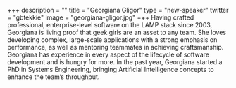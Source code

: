 +++
description = ""
title = "Georgiana Gligor"
type = "new-speaker"
twitter = "gbtekkie"
image = "georgiana-gligor.jpg"
+++
Having crafted professional, enterprise-level software on the LAMP stack since 2003,
Georgiana is living proof that geek girls are an asset to any team. She loves developing
complex, large-scale applications with a strong emphasis on performance, as well as
mentoring teammates in achieving craftsmanship. Georgiana has experience in every aspect
of the lifecycle of software development and is hungry for more. In the past year,
Georgiana started a PhD in Systems Engineering, bringing Artificial Intelligence concepts
to enhance the team’s throughput.